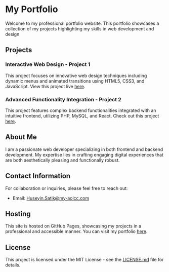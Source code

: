 # My Portfolio

Welcome to my professional portfolio website. This portfolio showcases a collection of my projects highlighting my skills in web development and design.

## Projects

### Interactive Web Design - Project 1
This project focuses on innovative web design techniques including dynamic menus and animated transitions using HTML5, CSS3, and JavaScript. View this project live [here](https://github.com/huseyinsatik-bit).

### Advanced Functionality Integration - Project 2
This project features complex backend functionalities integrated with an intuitive frontend, utilizing PHP, MySQL, and React. Check out this project [here](https://github.com/huseyinsatik-bit).

## About Me

I am a passionate web developer specializing in both frontend and backend development. My expertise lies in crafting engaging digital experiences that are both aesthetically pleasing and functionally robust.

## Contact Information

For collaboration or inquiries, please feel free to reach out:
- Email: [Huseyin.Satik@my-aolcc.com](mailto:Huseyin.Satik@my-aolcc.com)

## Hosting

This site is hosted on GitHub Pages, showcasing my projects in a professional and accessible manner. You can visit my portfolio [here](https://github.com/huseyinsatik-bit).

## License

This project is licensed under the MIT License - see the [LICENSE.md](LICENSE.md) file for details.
